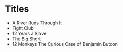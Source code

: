 # Titles

* A River Runs Through It
* Fight Club
* 12 Years a Slave
* The Big Short
* 12 Monkeys
The Curious Case of Benjamin Butoon


